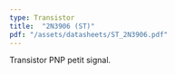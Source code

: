 ```yaml
---
type: Transistor
title:  "2N3906 (ST)"
pdf: "/assets/datasheets/ST_2N3906.pdf"
---
```


Transistor PNP petit signal.

